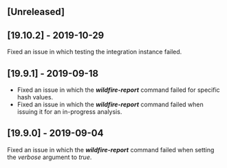 ## [Unreleased]


## [19.10.2] - 2019-10-29
Fixed an issue in which testing the integration instance failed.

## [19.9.1] - 2019-09-18
  - Fixed an issue in which the ***wildfire-report*** command failed for specific hash values.
  - Fixed an issue in which the ***wildfire-report*** command failed when issuing it for an in-progress analysis.

## [19.9.0] - 2019-09-04
Fixed an issue in which the ***wildfire-report*** command failed when setting the *verbose* argument to *true*.
